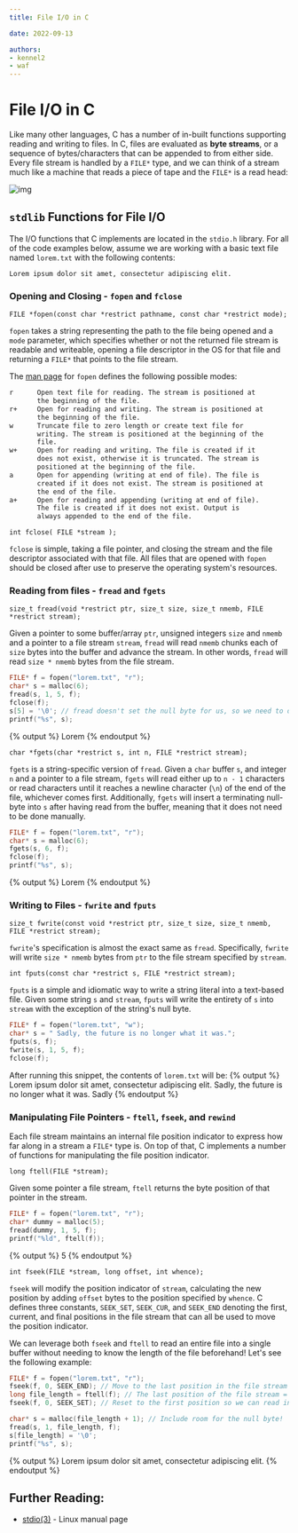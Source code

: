```yaml
---
title: File I/O in C

date: 2022-09-13

authors:
- kennel2
- waf
---
```


<link rel="stylesheet" href="https://cdnjs.cloudflare.com/ajax/libs/prism-themes/1.9.0/prism-a11y-dark.min.css" integrity="sha512-bd1K4DEquIavX49RSZHIE0Ye6RFOVlGLhtGow9KDbLYqOd/ufhshkP0GoJoVR1jqj7FmOffvVIKuq1tcXlN9ZA==" crossorigin="anonymous" referrerpolicy="no-referrer" />

# File I/O in C

Like many other languages, C has a number of in-built functions supporting reading and writing to files. In C, files are evaluated as **byte streams**, or a sequence of bytes/characters that can be appended to from either side. Every file stream is handled by a `FILE*` type, and we can think of a stream much like a machine that reads a piece of tape and the `FILE*` is a read head:

![img](../static/c-fileio/fileiodiagram.png)

## `stdlib` Functions for File I/O

The I/O functions that C implements are located in the `stdio.h` library. For all of the code examples below, assume we are working with a basic text file named `lorem.txt` with the following contents:

```
Lorem ipsum dolor sit amet, consectetur adipiscing elit.
```

### Opening and Closing - `fopen` and `fclose`

```
FILE *fopen(const char *restrict pathname, const char *restrict mode);
```

`fopen` takes a string representing the path to the file being opened and a `mode` parameter, which specifies whether or not the returned file stream is readable and writeable, opening a file descriptor in the OS for that file and returning a `FILE*` that points to the file stream. 

The [man page](https://man7.org/linux/man-pages/man3/fopen.3.html) for `fopen` defines the following possible modes:

```txt
r      Open text file for reading. The stream is positioned at
       the beginning of the file. 
r+     Open for reading and writing. The stream is positioned at
       the beginning of the file.
w      Truncate file to zero length or create text file for
       writing. The stream is positioned at the beginning of the
       file.
w+     Open for reading and writing. The file is created if it
       does not exist, otherwise it is truncated. The stream is
       positioned at the beginning of the file.
a      Open for appending (writing at end of file). The file is
       created if it does not exist. The stream is positioned at
       the end of the file.
a+     Open for reading and appending (writing at end of file).
       The file is created if it does not exist. Output is
       always appended to the end of the file. 
```

```
int fclose( FILE *stream );
```

`fclose` is simple, taking a file pointer, and closing the stream and the file descriptor associated with that file. All files that are opened with `fopen` should be closed after use to preserve the operating system's resources.

### Reading from files - `fread` and `fgets`

```
size_t fread(void *restrict ptr, size_t size, size_t nmemb, FILE *restrict stream);
```

Given a pointer to some buffer/array `ptr`, unsigned integers `size` and `nmemb` and a pointer to a file stream `stream`, `fread` will read `nmemb` chunks each of `size` bytes into the buffer and advance the stream. In other words, `fread` will read `size * nmemb` bytes from the file stream.

```c
FILE* f = fopen("lorem.txt", "r");
char* s = malloc(6);
fread(s, 1, 5, f);
fclose(f);
s[5] = '\0'; // fread doesn't set the null byte for us, so we need to do it ourselves!
printf("%s", s);
```
{% output %}
Lorem
{% endoutput %}

```
char *fgets(char *restrict s, int n, FILE *restrict stream);
```

`fgets` is a string-specific version of `fread`. Given a `char` buffer `s`, and integer `n` and a pointer to a file stream, `fgets` will read either up to `n - 1` characters or read characters until it reaches a newline character (`\n`) of the end of the file, whichever comes first. Additionally, `fgets` will insert a terminating null-byte into `s` after having read from the buffer, meaning that it does not need to be done manually.

```c
FILE* f = fopen("lorem.txt", "r");
char* s = malloc(6);
fgets(s, 6, f);
fclose(f);
printf("%s", s);
```
{% output %}
Lorem 
{% endoutput %}

### Writing to Files - `fwrite` and `fputs`

```
size_t fwrite(const void *restrict ptr, size_t size, size_t nmemb, FILE *restrict stream);
```

`fwrite`'s specification is almost the exact same as `fread`. Specifically, `fwrite` will write `size * nmemb` bytes from `ptr` to the file stream specified by `stream`.

```
int fputs(const char *restrict s, FILE *restrict stream);
```

`fputs` is a simple and idiomatic way to write a string literal into a text-based file. Given some string `s` and `stream`, `fputs` will write the entirety of `s` into `stream` with the exception of the string's null byte.

```c
FILE* f = fopen("lorem.txt", "w");
char* s = " Sadly, the future is no longer what it was.";
fputs(s, f);
fwrite(s, 1, 5, f);
fclose(f);
```
After running this snippet, the contents of `lorem.txt` will be:
{% output %}
Lorem ipsum dolor sit amet, consectetur adipiscing elit. Sadly, the future is no longer what it was. Sadly
{% endoutput %}

### Manipulating File Pointers - `ftell`, `fseek`, and `rewind`

Each file stream maintains an internal file position indicator to express how far along in a stream a `FILE*` type is. On top of that, C implements a number of functions for manipulating the file position indicator. 

```
long ftell(FILE *stream);
```

Given some pointer a file stream, `ftell` returns the byte position of that pointer in the stream.

```c
FILE* f = fopen("lorem.txt", "r");
char* dummy = malloc(5);
fread(dummy, 1, 5, f);
printf("%ld", ftell(f));
```
{% output %}
5
{% endoutput %}

```
int fseek(FILE *stream, long offset, int whence);
```

`fseek` will modify the position indicator of `stream`, calculating the new position by adding `offset` bytes to the position specified by `whence`. C defines three constants, `SEEK_SET`, `SEEK_CUR`, and `SEEK_END` denoting the first, current, and final positions in the file stream that can all be used to move the position indicator. 

We can leverage both `fseek` and `ftell` to read an entire file into a single buffer without needing to know the length of the file beforehand! Let's see the following example:

```c
FILE* f = fopen("lorem.txt", "r");
fseek(f, 0, SEEK_END); // Move to the last position in the file stream
long file_length = ftell(f); // The last position of the file stream = number of bytes in that file
fseek(f, 0, SEEK_SET); // Reset to the first position so we can read in the file

char* s = malloc(file_length + 1); // Include room for the null byte!
fread(s, 1, file_length, f);
s[file_length] = '\0';
printf("%s", s);
```
{% output %}
Lorem ipsum dolor sit amet, consectetur adipiscing elit.
{% endoutput %}

## Further Reading:
- [stdio(3)](https://man7.org/linux/man-pages/man3/stdio.3.html) - Linux manual page

